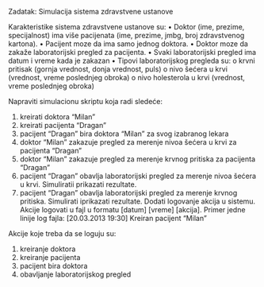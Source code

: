 Zadatak: Simulacija sistema zdravstvene ustanove

Karakteristike sistema zdravstvene ustanove su:
  • Doktor (ime, prezime, specijalnost) ima više pacijenata (ime, prezime, jmbg, broj
  zdravstvenog kartona).
  • Pacijent moze da ima samo jednog doktora.
  • Doktor moze da zakaže laboratorijski pregled za pacijenta.
  • Svaki laboratorijski pregled ima datum i vreme kada je zakazan
  • Tipovi laboratorijskog pregleda su:
  o krvni pritisak (gornja vrednost, donja vrednost, puls)
  o nivo šećera u krvi (vrednost, vreme poslednjeg obroka)
  o nivo holesterola u krvi (vrednost, vreme poslednjeg obroka)

Napraviti simulacionu skriptu koja radi sledeće:
  1. kreirati doktora “Milan”
  2. kreirati pacijenta “Dragan”
  3. pacijent “Dragan” bira doktora “Milan” za svog izabranog lekara
  4. doktor “Milan” zakazuje pregled za merenje nivoa šećera u krvi za pacijenta “Dragan”
  5. doktor “Milan” zakazuje pregled za merenje krvnog pritiska za pacijenta “Dragan”
  6. pacijent “Dragan” obavlja laboratorijski pregled za merenje nivoa šećera u krvi. Simuliratii prikazati rezultate.
  7. pacijent “Dragan” obavlja laboratorijski pregled za merenje krvnog pritiska. Simulirati iprikazati rezultate.
  Dodati logovanje akcija u sistemu. Akcije logovati u fajl u formatu [datum] [vreme] [akcija].
  Primer jedne linije log fajla: [20.03.2013 19:30] Kreiran pacijent “Milan”

Akcije koje treba da se loguju su:
  1. kreiranje doktora
  2. kreiranje pacijenta
  3. pacijent bira doktora
  4. obavljanje laboratorijskog pregled